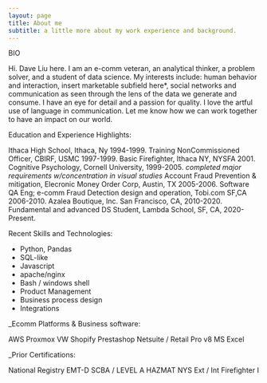 ```yaml
---
layout: page
title: About me
subtitle: a little more about my work experience and background. 
---
```

BIO

Hi. Dave Liu here. I am an e-comm veteran, an analytical thinker, a problem solver, and a student of data science. My interests include: human behavior and interaction, insert  marketable subfield here*, social networks and communication as seen through the lens of the data we generate and consume. I have an eye for detail and a passion for quality. I love the artful use of language in communication. Let me know how we can work together to have an impact on our world.

  
Education and Experience Highlights:

Ithaca High School, Ithaca, Ny 1994-1999. 
Training NonCommissioned Officer, CBIRF, USMC 1997-1999.
Basic Firefighter, Ithaca NY, NYSFA 2001.
Cognitive Psychology,  Cornell University, 1999-2005. *completed major requirements w/concentration in visual studies*
Account Fraud Prevention & mitigation, Elecronic Money Order Corp, Austin, TX 2005-2006.
Software QA Eng; e-comm Fraud Detection design and operation, Tobi.com SF,CA 2006-2010. 
Azalea Boutique, Inc. San Francisco, CA,  2010-2020. 
Fundamental and advanced DS Student, Lambda School, SF, CA, 2020-Present.
 
Recent Skills and Technologies:
- Python, Pandas
- SQL-like
- Javascript
- apache/nginx
- Bash / windows shell 
- Product Management 
- Business process design
- Integrations

_Ecomm Platforms & Business software:

AWS
Proxmox VW
Shopify
Prestashop
Netsuite / Retail Pro v8
MS Excel

_Prior Certifications: 

National Registry EMT-D
SCBA / LEVEL A HAZMAT
NYS Ext / Int Firefighter I


